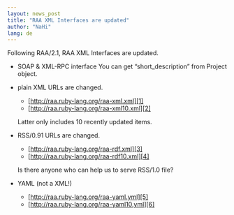 ```yaml
---
layout: news_post
title: "RAA XML Interfaces are updated"
author: "NaHi"
lang: de
---
```


Following RAA/2.1, RAA XML Interfaces are updated.

* SOAP &amp; XML-RPC interface You can get “short\_description” from
  Project object.
* plain XML URLs are changed.
  * [http://raa.ruby-lang.org/raa-xml.xml][1]
  * [http://raa.ruby-lang.org/raa-xml10.xml][2]

  Latter only includes 10 recently updated items.
* RSS/0.91 URLs are changed.
  * [http://raa.ruby-lang.org/raa-rdf.xml][3]
  * [http://raa.ruby-lang.org/raa-rdf10.xml][4]

  Is there anyone who can help us to serve RSS/1.0 file?
* YAML (not a XML!)
  * [http://raa.ruby-lang.org/raa-yaml.yml][5]
  * [http://raa.ruby-lang.org/raa-yaml10.yml][6]



[1]: http://raa.ruby-lang.org/raa-xml.xml
[2]: http://raa.ruby-lang.org/raa-xml10.xml
[3]: http://raa.ruby-lang.org/raa-rdf.xml
[4]: http://raa.ruby-lang.org/raa-rdf10.xml
[5]: http://raa.ruby-lang.org/raa-yaml.yml
[6]: http://raa.ruby-lang.org/raa-yaml10.yml
